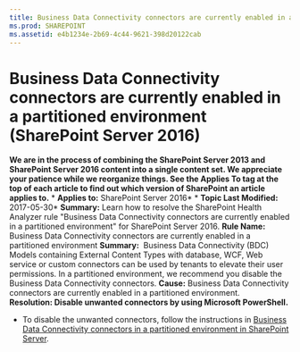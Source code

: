```yaml
---
title: Business Data Connectivity connectors are currently enabled in a partitioned environment (SharePoint Server 2016)
ms.prod: SHAREPOINT
ms.assetid: e4b1234e-2b69-4c44-9621-398d20122cab
---
```



# Business Data Connectivity connectors are currently enabled in a partitioned environment (SharePoint Server 2016)
 **We are in the process of combining the SharePoint Server 2013 and SharePoint Server 2016 content into a single content set. We appreciate your patience while we reorganize things. See the Applies To tag at the top of each article to find out which version of SharePoint an article applies to.** * **Applies to:** SharePoint Server 2016*  * **Topic Last Modified:** 2017-05-30* **Summary:** Learn how to resolve the SharePoint Health Analyzer rule "Business Data Connectivity connectors are currently enabled in a partitioned environment" for SharePoint Server 2016. **Rule Name:** Business Data Connectivity connectors are currently enabled in a partitioned environment **Summary:**  Business Data Connectivity (BDC) Models containing External Content Types with database, WCF, Web service or custom connectors can be used by tenants to elevate their user permissions. In a partitioned environment, we recommend you disable the Business Data Connectivity connectors. **Cause:** Business Data Connectivity connectors are currently enabled in a partitioned environment. **Resolution: Disable unwanted connectors by using Microsoft PowerShell.**
- To disable the unwanted connectors, follow the instructions in  [Business Data Connectivity connectors in a partitioned environment in SharePoint Server](https://support.microsoft.com/kb/983546).
    
  

